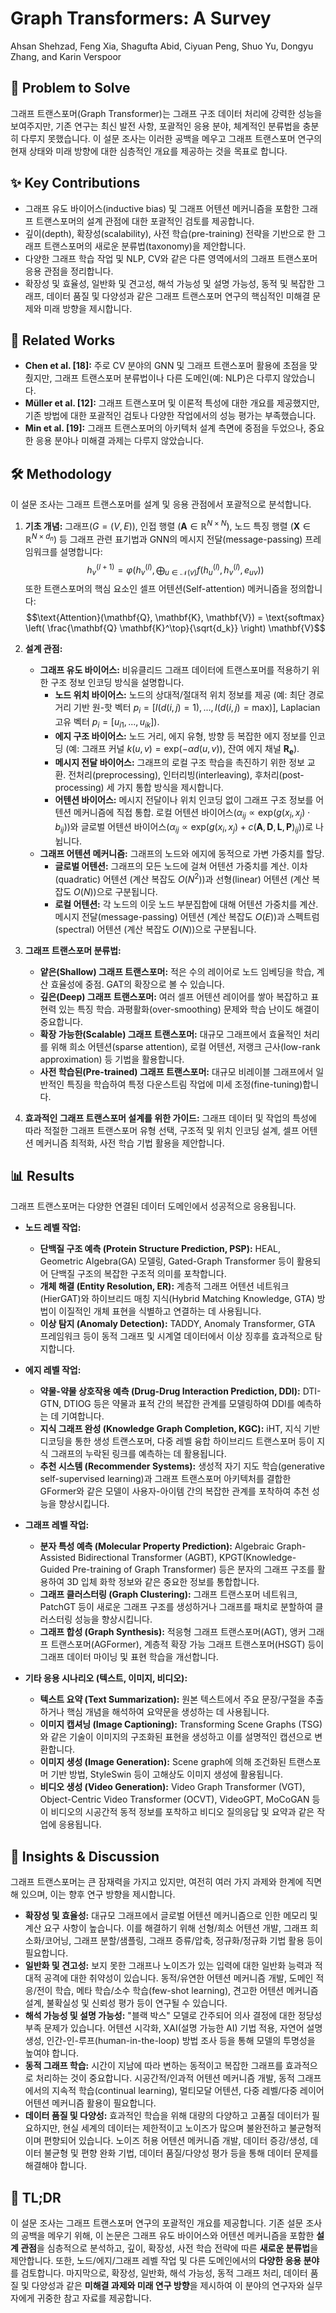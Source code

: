 # Graph Transformers: A Survey

Ahsan Shehzad, Feng Xia, Shagufta Abid, Ciyuan Peng, Shuo Yu, Dongyu Zhang, and Karin Verspoor

## 🧩 Problem to Solve

그래프 트랜스포머(Graph Transformer)는 그래프 구조 데이터 처리에 강력한 성능을 보여주지만, 기존 연구는 최신 발전 사항, 포괄적인 응용 분야, 체계적인 분류법을 충분히 다루지 못했습니다. 이 설문 조사는 이러한 공백을 메우고 그래프 트랜스포머 연구의 현재 상태와 미래 방향에 대한 심층적인 개요를 제공하는 것을 목표로 합니다.

## ✨ Key Contributions

- 그래프 유도 바이어스(inductive bias) 및 그래프 어텐션 메커니즘을 포함한 그래프 트랜스포머의 설계 관점에 대한 포괄적인 검토를 제공합니다.
- 깊이(depth), 확장성(scalability), 사전 학습(pre-training) 전략을 기반으로 한 그래프 트랜스포머의 새로운 분류법(taxonomy)을 제안합니다.
- 다양한 그래프 학습 작업 및 NLP, CV와 같은 다른 영역에서의 그래프 트랜스포머 응용 관점을 정리합니다.
- 확장성 및 효율성, 일반화 및 견고성, 해석 가능성 및 설명 가능성, 동적 및 복잡한 그래프, 데이터 품질 및 다양성과 같은 그래프 트랜스포머 연구의 핵심적인 미해결 문제와 미래 방향을 제시합니다.

## 📎 Related Works

- **Chen et al. [18]:** 주로 CV 분야의 GNN 및 그래프 트랜스포머 활용에 초점을 맞췄지만, 그래프 트랜스포머 분류법이나 다른 도메인(예: NLP)은 다루지 않았습니다.
- **Müller et al. [12]:** 그래프 트랜스포머 및 이론적 특성에 대한 개요를 제공했지만, 기존 방법에 대한 포괄적인 검토나 다양한 작업에서의 성능 평가는 부족했습니다.
- **Min et al. [19]:** 그래프 트랜스포머의 아키텍처 설계 측면에 중점을 두었으나, 중요한 응용 분야나 미해결 과제는 다루지 않았습니다.

## 🛠️ Methodology

이 설문 조사는 그래프 트랜스포머를 설계 및 응용 관점에서 포괄적으로 분석합니다.

1. **기초 개념:** 그래프($G=(V, E)$), 인접 행렬 ($\mathbf{A} \in \mathbb{R}^{N \times N}$), 노드 특징 행렬 ($\mathbf{X} \in \mathbb{R}^{N \times d_n}$) 등 그래프 관련 표기법과 GNN의 메시지 전달(message-passing) 프레임워크를 설명합니다:
   $$h_{v}^{(l+1)} = \varphi \left( h_{v}^{(l)}, \bigoplus_{u \in \mathcal{N}(v)} f(h_{u}^{(l)}, h_{v}^{(l)}, e_{uv}) \right)$$
   또한 트랜스포머의 핵심 요소인 셀프 어텐션(Self-attention) 메커니즘을 정의합니다:
   $$\text{Attention}(\mathbf{Q}, \mathbf{K}, \mathbf{V}) = \text{softmax} \left( \frac{\mathbf{Q} \mathbf{K}^\top}{\sqrt{d_k}} \right) \mathbf{V}$$

2. **설계 관점:**

   - **그래프 유도 바이어스:** 비유클리드 그래프 데이터에 트랜스포머를 적용하기 위한 구조 정보 인코딩 방식을 설명합니다.
     - **노드 위치 바이어스:** 노드의 상대적/절대적 위치 정보를 제공 (예: 최단 경로 거리 기반 원-핫 벡터 $p_i = [I(d(i,j) = 1), ..., I(d(i,j) = \text{max})]$, Laplacian 고유 벡터 $p_i = [u_{i1}, ..., u_{ik}]$).
     - **에지 구조 바이어스:** 노드 거리, 에지 유형, 방향 등 복잡한 에지 정보를 인코딩 (예: 그래프 커널 $k(u,v) = \text{exp}(-\alpha d(u,v))$, 잔여 에지 채널 $\mathbf{R_e}$).
     - **메시지 전달 바이어스:** 그래프의 로컬 구조 학습을 촉진하기 위한 정보 교환. 전처리(preprocessing), 인터리빙(interleaving), 후처리(post-processing) 세 가지 통합 방식을 제시합니다.
     - **어텐션 바이어스:** 메시지 전달이나 위치 인코딩 없이 그래프 구조 정보를 어텐션 메커니즘에 직접 통합. 로컬 어텐션 바이어스($\alpha_{ij} \propto \text{exp}(g(x_i, x_j) \cdot b_{ij})$)와 글로벌 어텐션 바이어스($\alpha_{ij} \propto \text{exp}(g(x_i, x_j) + c(\mathbf{A}, \mathbf{D}, \mathbf{L}, \mathbf{P})_{ij})$)로 나뉩니다.
   - **그래프 어텐션 메커니즘:** 그래프의 노드와 에지에 동적으로 가변 가중치를 할당.
     - **글로벌 어텐션:** 그래프의 모든 노드에 걸쳐 어텐션 가중치를 계산. 이차(quadratic) 어텐션 (계산 복잡도 $O(N^2)$)과 선형(linear) 어텐션 (계산 복잡도 $O(N)$)으로 구분됩니다.
     - **로컬 어텐션:** 각 노드의 이웃 노드 부분집합에 대해 어텐션 가중치를 계산. 메시지 전달(message-passing) 어텐션 (계산 복잡도 $O(E)$)과 스펙트럼(spectral) 어텐션 (계산 복잡도 $O(N)$)으로 구분됩니다.

3. **그래프 트랜스포머 분류법:**

   - **얕은(Shallow) 그래프 트랜스포머:** 적은 수의 레이어로 노드 임베딩을 학습, 계산 효율성에 중점. GAT의 확장으로 볼 수 있습니다.
   - **깊은(Deep) 그래프 트랜스포머:** 여러 셀프 어텐션 레이어를 쌓아 복잡하고 표현력 있는 특징 학습. 과평활화(over-smoothing) 문제와 학습 난이도 해결이 중요합니다.
   - **확장 가능한(Scalable) 그래프 트랜스포머:** 대규모 그래프에서 효율적인 처리를 위해 희소 어텐션(sparse attention), 로컬 어텐션, 저랭크 근사(low-rank approximation) 등 기법을 활용합니다.
   - **사전 학습된(Pre-trained) 그래프 트랜스포머:** 대규모 비레이블 그래프에서 일반적인 특징을 학습하여 특정 다운스트림 작업에 미세 조정(fine-tuning)합니다.

4. **효과적인 그래프 트랜스포머 설계를 위한 가이드:** 그래프 데이터 및 작업의 특성에 따라 적절한 그래프 트랜스포머 유형 선택, 구조적 및 위치 인코딩 설계, 셀프 어텐션 메커니즘 최적화, 사전 학습 기법 활용을 제안합니다.

## 📊 Results

그래프 트랜스포머는 다양한 연결된 데이터 도메인에서 성공적으로 응용됩니다.

- **노드 레벨 작업:**

  - **단백질 구조 예측 (Protein Structure Prediction, PSP):** HEAL, Geometric Algebra(GA) 모델링, Gated-Graph Transformer 등이 활용되어 단백질 구조의 복잡한 구조적 의미를 포착합니다.
  - **개체 해결 (Entity Resolution, ER):** 계층적 그래프 어텐션 네트워크(HierGAT)와 하이브리드 매칭 지식(Hybrid Matching Knowledge, GTA) 방법이 이질적인 개체 표현을 식별하고 연결하는 데 사용됩니다.
  - **이상 탐지 (Anomaly Detection):** TADDY, Anomaly Transformer, GTA 프레임워크 등이 동적 그래프 및 시계열 데이터에서 이상 징후를 효과적으로 탐지합니다.

- **에지 레벨 작업:**

  - **약물-약물 상호작용 예측 (Drug-Drug Interaction Prediction, DDI):** DTI-GTN, DTIOG 등은 약물과 표적 간의 복잡한 관계를 모델링하여 DDI를 예측하는 데 기여합니다.
  - **지식 그래프 완성 (Knowledge Graph Completion, KGC):** iHT, 지식 기반 디코딩을 통한 생성 트랜스포머, 다중 레벨 융합 하이브리드 트랜스포머 등이 지식 그래프의 누락된 링크를 예측하는 데 활용됩니다.
  - **추천 시스템 (Recommender Systems):** 생성적 자기 지도 학습(generative self-supervised learning)과 그래프 트랜스포머 아키텍처를 결합한 GFormer와 같은 모델이 사용자-아이템 간의 복잡한 관계를 포착하여 추천 성능을 향상시킵니다.

- **그래프 레벨 작업:**

  - **분자 특성 예측 (Molecular Property Prediction):** Algebraic Graph-Assisted Bidirectional Transformer (AGBT), KPGT(Knowledge-Guided Pre-training of Graph Transformer) 등은 분자의 그래프 구조를 활용하여 3D 입체 화학 정보와 같은 중요한 정보를 통합합니다.
  - **그래프 클러스터링 (Graph Clustering):** 그래프 트랜스포머 네트워크, PatchGT 등이 새로운 그래프 구조를 생성하거나 그래프를 패치로 분할하여 클러스터링 성능을 향상시킵니다.
  - **그래프 합성 (Graph Synthesis):** 적응형 그래프 트랜스포머(AGT), 앵커 그래프 트랜스포머(AGFormer), 계층적 확장 가능 그래프 트랜스포머(HSGT) 등이 그래프 데이터 마이닝 및 표현 학습을 개선합니다.

- **기타 응용 시나리오 (텍스트, 이미지, 비디오):**
  - **텍스트 요약 (Text Summarization):** 원본 텍스트에서 주요 문장/구절을 추출하거나 핵심 개념을 해석하여 요약문을 생성하는 데 사용됩니다.
  - **이미지 캡셔닝 (Image Captioning):** Transforming Scene Graphs (TSG)와 같은 기술이 이미지의 구조화된 표현을 생성하고 이를 설명적인 캡션으로 변환합니다.
  - **이미지 생성 (Image Generation):** Scene graph에 의해 조건화된 트랜스포머 기반 방법, StyleSwin 등이 고해상도 이미지 생성에 활용됩니다.
  - **비디오 생성 (Video Generation):** Video Graph Transformer (VGT), Object-Centric Video Transformer (OCVT), VideoGPT, MoCoGAN 등이 비디오의 시공간적 동적 정보를 포착하고 비디오 질의응답 및 요약과 같은 작업에 응용됩니다.

## 🧠 Insights & Discussion

그래프 트랜스포머는 큰 잠재력을 가지고 있지만, 여전히 여러 가지 과제와 한계에 직면해 있으며, 이는 향후 연구 방향을 제시합니다.

- **확장성 및 효율성:** 대규모 그래프에서 글로벌 어텐션 메커니즘으로 인한 메모리 및 계산 요구 사항이 높습니다. 이를 해결하기 위해 선형/희소 어텐션 개발, 그래프 희소화/코어닝, 그래프 분할/샘플링, 그래프 증류/압축, 정규화/정규화 기법 활용 등이 필요합니다.
- **일반화 및 견고성:** 보지 못한 그래프나 노이즈가 있는 입력에 대한 일반화 능력과 적대적 공격에 대한 취약성이 있습니다. 동적/유연한 어텐션 메커니즘 개발, 도메인 적응/전이 학습, 메타 학습/소수 학습(few-shot learning), 견고한 어텐션 메커니즘 설계, 불확실성 및 신뢰성 평가 등이 연구될 수 있습니다.
- **해석 가능성 및 설명 가능성:** "블랙 박스" 모델로 간주되어 의사 결정에 대한 정당성 부족 문제가 있습니다. 어텐션 시각화, XAI(설명 가능한 AI) 기법 적용, 자연어 설명 생성, 인간-인-루프(human-in-the-loop) 방법 조사 등을 통해 모델의 투명성을 높여야 합니다.
- **동적 그래프 학습:** 시간이 지남에 따라 변하는 동적이고 복잡한 그래프를 효과적으로 처리하는 것이 중요합니다. 시공간적/인과적 어텐션 메커니즘 개발, 동적 그래프에서의 지속적 학습(continual learning), 멀티모달 어텐션, 다중 레벨/다중 레이어 어텐션 메커니즘 활용이 필요합니다.
- **데이터 품질 및 다양성:** 효과적인 학습을 위해 대량의 다양하고 고품질 데이터가 필요하지만, 현실 세계의 데이터는 제한적이고 노이즈가 많으며 불완전하고 불균형적이며 편향되어 있습니다. 노이즈 허용 어텐션 메커니즘 개발, 데이터 증강/생성, 데이터 불균형 및 편향 완화 기법, 데이터 품질/다양성 평가 등을 통해 데이터 문제를 해결해야 합니다.

## 📌 TL;DR

이 설문 조사는 그래프 트랜스포머 연구의 포괄적인 개요를 제공합니다. 기존 설문 조사의 공백을 메우기 위해, 이 논문은 그래프 유도 바이어스와 어텐션 메커니즘을 포함한 **설계 관점**을 심층적으로 분석하고, 깊이, 확장성, 사전 학습 전략에 따른 **새로운 분류법**을 제안합니다. 또한, 노드/에지/그래프 레벨 작업 및 다른 도메인에서의 **다양한 응용 분야**를 검토합니다. 마지막으로, 확장성, 일반화, 해석 가능성, 동적 그래프 처리, 데이터 품질 및 다양성과 같은 **미해결 과제와 미래 연구 방향**을 제시하여 이 분야의 연구자와 실무자에게 귀중한 참고 자료를 제공합니다.
